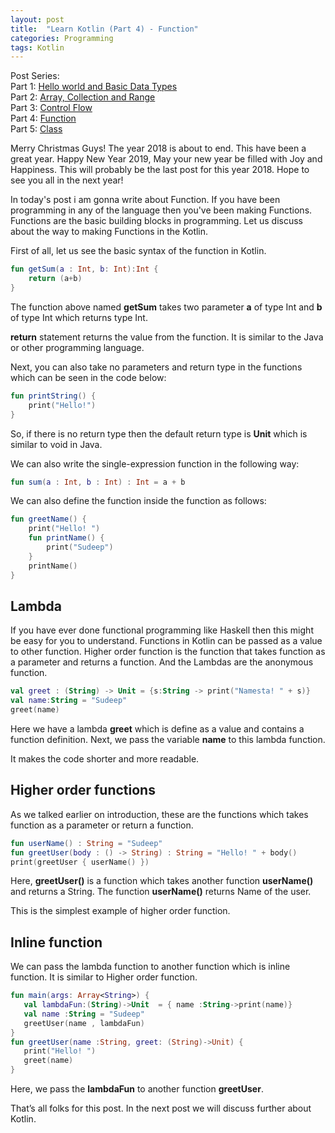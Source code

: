 ```yaml
---
layout: post
title:  "Learn Kotlin (Part 4) - Function"
categories: Programming
tags: Kotlin
---
```

Post Series: <br />
Part 1: [Hello world and Basic Data Types](https://sudeepacharya.com.np/blog/2018/12/02/learn-kotlin-part-1-hello-world-and-basic-data-types/)<br />
Part 2: [Array, Collection and Range](https://sudeepacharya.com.np/blog/2018/12/10/learn-kotlin-part-2-array-collection-and-range/)<br />
Part 3: [Control Flow](https://sudeepacharya.com.np/blog/2018/12/16/learn-kotlin-part-3-control-flow/)<br />
Part 4: [Function](https://sudeepacharya.com.np/blog/2018/12/24/learn-kotlin-part-4-function/)<br />
Part 5: [Class](https://sudeepacharya.com.np/blog/2019/01/08/learn-kotlin-part-5-class/)<br />

Merry Christmas Guys! The year 2018 is about to end. This have been a great year. Happy New Year 2019, May your new year be filled with Joy and Happiness. This will probably be the last post for this year 2018. Hope to see you all in the next year!

In today's post i am gonna write about Function. If you have been programming in any of the language then you've been making Functions. Functions are the basic building blocks in programming. Let us discuss about the way to making Functions in the Kotlin.

First of all, let us see the basic syntax of the function in Kotlin.

```kotlin
fun getSum(a : Int, b: Int):Int {
	return (a+b)
}
```

The function above named <b>getSum</b> takes two parameter <b>a</b> of type Int and <b>b</b> of type Int which returns type Int.

<b>return</b> statement returns the value from the function. It is similar to the Java or other programming language.

Next, you can also take no parameters and return type in the functions which can be seen in the code below:

```kotlin
fun printString() {
	print("Hello!")
}
```

So, if there is no return type then the default return type is <b>Unit</b> which is similar to void in Java.

We can also write the single-expression function in the following way:

```kotlin
fun sum(a : Int, b : Int) : Int = a + b
```

We can also define the function inside the function as follows:

```kotlin
fun greetName() {
	print("Hello! ")
	fun printName() {
		print("Sudeep")
	}
	printName()
}
```

<h2>Lambda</h2>
If you have ever done functional programming like Haskell then this might be easy for you to understand. Functions in Kotlin can be passed as a value to other function. Higher order function is the function that takes function as a parameter and returns a function. And the Lambdas are the anonymous function.

```kotlin
val greet : (String) -> Unit = {s:String -> print("Namesta! " + s)}
val name:String = "Sudeep"
greet(name)
```

Here we have a lambda <b>greet</b> which is define as a value and contains a function definition. Next, we pass the variable <b>name</b> to this lambda function.

It makes the code shorter and more readable.

<h2>Higher order functions</h2>
As we talked earlier on introduction, these are the functions which takes function as a parameter or return a function.

```kotlin
fun userName() : String = "Sudeep"
fun greetUser(body : () -> String) : String = "Hello! " + body()
print(greetUser { userName() })
```

Here, <b>greetUser()</b> is a function which takes another function <b>userName()</b> and returns a String. The function <b>userName()</b> returns Name of the user.

This is the simplest example of higher order function.

<h2>Inline function</h2>
We can pass the lambda function to another function which is inline function. It is similar to Higher order function.

```kotlin
fun main(args: Array<String>) {
   val lambdaFun:(String)->Unit  = { name :String->print(name)}
   val name :String = "Sudeep"
   greetUser(name , lambdaFun)
}
fun greetUser(name :String, greet: (String)->Unit) {  
   print("Hello! ")
   greet(name)
}
```

Here, we pass the <b>lambdaFun</b> to another function <b>greetUser</b>.

That’s all folks for this post. In the next post we will discuss further about Kotlin.
